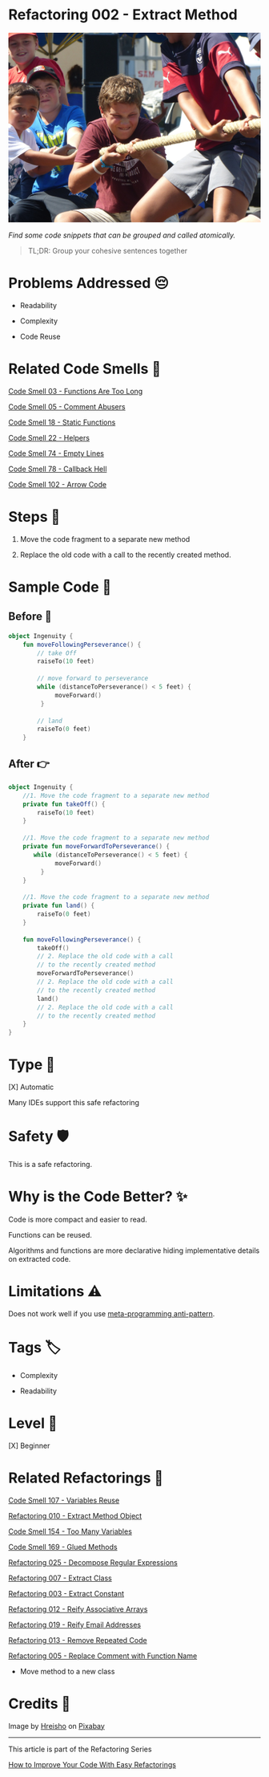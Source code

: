 # Refactoring 002 - Extract Method

![Refactoring 002 - Extract Method](Refactoring%20002%20-%20Extract%20Method.jpg)

*Find some code snippets that can be grouped and called atomically.*

> TL;DR: Group your cohesive sentences together

# Problems Addressed 😔

- Readability

- Complexity

- Code Reuse

# Related Code Smells 💨

[Code Smell 03 - Functions Are Too Long](https://github.com/mcsee/Software-Design-Articles/tree/main/Articles/Code%20Smells/Code%20Smell%2003%20-%20Functions%20Are%20Too%20Long/readme.md)

[Code Smell 05 - Comment Abusers](https://github.com/mcsee/Software-Design-Articles/tree/main/Articles/Code%20Smells/Code%20Smell%2005%20-%20Comment%20Abusers/readme.md)

[Code Smell 18 - Static Functions](https://github.com/mcsee/Software-Design-Articles/tree/main/Articles/Code%20Smells/Code%20Smell%2018%20-%20Static%20Functions/readme.md)

[Code Smell 22 - Helpers](https://github.com/mcsee/Software-Design-Articles/tree/main/Articles/Code%20Smells/Code%20Smell%2022%20-%20Helpers/readme.md)

[Code Smell 74 - Empty Lines](https://github.com/mcsee/Software-Design-Articles/tree/main/Articles/Code%20Smells/Code%20Smell%2074%20-%20Empty%20Lines/readme.md)

[Code Smell 78 - Callback Hell](https://github.com/mcsee/Software-Design-Articles/tree/main/Articles/Code%20Smells/Code%20Smell%2078%20-%20Callback%20Hell/readme.md)

[Code Smell 102 - Arrow Code](https://github.com/mcsee/Software-Design-Articles/tree/main/Articles/Code%20Smells/Code%20Smell%20102%20-%20Arrow%20Code/readme.md)

# Steps 👣 

1. Move the code fragment to a separate new method 

2. Replace the old code with a call to the recently created method.

# Sample Code 📖

## Before 🚨 

<!-- [Gist Url](https://gist.github.com/mcsee/18f22cff14d588942fc87893bb73edeb) -->

```kotlin
object Ingenuity {
    fun moveFollowingPerseverance() {
        // take Off
        raiseTo(10 feet)
      
        // move forward to perseverance
        while (distanceToPerseverance() < 5 feet) {
             moveForward()             
         }
        
        // land
        raiseTo(0 feet)
    }
```

## After 👉

<!-- [Gist Url](https://gist.github.com/mcsee/d1e6a299bbb104132e48ee19a45efa7e) -->

```kotlin
object Ingenuity {   
    //1. Move the code fragment to a separate new method 
    private fun takeOff() {
        raiseTo(10 feet)
    }
    
    //1. Move the code fragment to a separate new method 
    private fun moveForwardToPerseverance() {
       while (distanceToPerseverance() < 5 feet) {
             moveForward()             
         }
    }
    
    //1. Move the code fragment to a separate new method 
    private fun land() {
        raiseTo(0 feet)
    }
    
    fun moveFollowingPerseverance() {
        takeOff()
        // 2. Replace the old code with a call
        // to the recently created method
        moveForwardToPerseverance()
        // 2. Replace the old code with a call 
        // to the recently created method
        land()
        // 2. Replace the old code with a call
        // to the recently created method
    }
}
```

# Type 📝

[X] Automatic
 
Many IDEs support this safe refactoring

# Safety 🛡️

This is a safe refactoring.

# Why is the Code Better? ✨

Code is more compact and easier to read.

Functions can be reused.

Algorithms and functions are more declarative hiding implementative details on extracted code.

# Limitations ⚠️

Does not work well if you use [meta-programming anti-pattern](https://github.com/mcsee/Software-Design-Articles/tree/main/Articles/Theory/Laziness%20I%20-%20Metaprogramming/readme.md).

# Tags 🏷️

- Complexity

- Readability

# Level 🔋

[X] Beginner

# Related Refactorings 🔄

[Code Smell 107 - Variables Reuse](https://github.com/mcsee/Software-Design-Articles/tree/main/Articles/Code%20Smells/Code%20Smell%20107%20-%20Variables%20Reuse/readme.md)

[Refactoring 010 - Extract Method Object](https://github.com/mcsee/Software-Design-Articles/tree/main/Articles/Refactorings/Refactoring%20010%20-%20Extract%20Method%20Object/readme.md)

[Code Smell 154 - Too Many Variables](https://github.com/mcsee/Software-Design-Articles/tree/main/Articles/Code%20Smells/Code%20Smell%20154%20-%20Too%20Many%20Variables/readme.md)

[Code Smell 169 - Glued Methods](https://github.com/mcsee/Software-Design-Articles/tree/main/Articles/Code%20Smells/Code%20Smell%20169%20-%20Glued%20Methods/readme.md)

[Refactoring 025 - Decompose Regular Expressions](https://github.com/mcsee/Software-Design-Articles/tree/main/Articles/Refactorings/Refactoring%20025%20-%20Decompose%20Regular%20Expressions/readme.md)

[Refactoring 007 - Extract Class](https://github.com/mcsee/Software-Design-Articles/tree/main/Articles/Refactorings/Refactoring%20007%20-%20Extract%20Class/readme.md)

[Refactoring 003 - Extract Constant](https://github.com/mcsee/Software-Design-Articles/tree/main/Articles/Refactorings/Refactoring%20003%20-%20Extract%20Constant/readme.md)

[Refactoring 012 - Reify Associative Arrays](https://github.com/mcsee/Software-Design-Articles/tree/main/Articles/Refactorings/Refactoring%20012%20-%20Reify%20Associative%20Arrays/readme.md)

[Refactoring 019 - Reify Email Addresses](https://github.com/mcsee/Software-Design-Articles/tree/main/Articles/Refactorings/Refactoring%20019%20-%20Reify%20Email%20Addresses/readme.md)

[Refactoring 013 - Remove Repeated Code](https://github.com/mcsee/Software-Design-Articles/tree/main/Articles/Refactorings/Refactoring%20013%20-%20Remove%20Repeated%20Code/readme.md)

[Refactoring 005 - Replace Comment with Function Name](https://github.com/mcsee/Software-Design-Articles/tree/main/Articles/Refactorings/Refactoring%20005%20-%20Replace%20Comment%20with%20Function%20Name/readme.md)

- Move method to a new class

# Credits 🙏

Image by [Hreisho](https://pixabay.com/users/hreisho-2216364/) on [Pixabay](https://pixabay.com/)

* * * 

This article is part of the Refactoring Series

[How to Improve Your Code With Easy Refactorings](https://github.com/mcsee/Software-Design-Articles/tree/main/Articles/Refactorings/How%20to%20Improve%20your%20Code%20With%20Easy%20Refactorings/readme.md)
